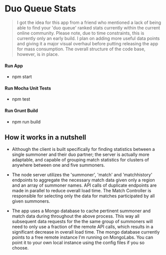 # Duo Queue Stats

>I got the idea for this app from a friend who mentioned a lack of being able to find your 'duo queue' ranked stats currently within the current online community.
Please note, due to time constraints, this is currently only an early build. I plan on adding more useful data points and giving it a major visual overhaul before
putting releasing the app for mass consumption. The overall structure of the code base, however, is in place.

#### Run App
  * npm start

#### Run Mocha Unit Tests
  * npm test

#### Run Grunt Build
  * npm run build

## How it works in a nutshell

* Although the client is built specifically for finding statistics between a single summoner and their duo partner; the server is actually more adaptable, and capable of grouping match
statistics for clusters of anywhere between one and five summoners.

* The node server utilizes the 'summoner', 'match' and 'matchhistory' endpoints to aggregate the necessary match data given only a region and an array of summoner names.
API calls of duplicate endpoints are made in parallel to reduce overall load time. The Match Controller is responsible for selecting only the data for matches participated by all given summoners.

* The app uses a Mongo database to cache pertinent summoner and match data during throughout the above process. This way all subsequent data requests for the the same group of summoners will
need to only use a fraction of the remote API calls, which results in a significant decrease in overall load time. The mongo database currently points to a free remote instance I'm running on MongoLabs.
You can point it to your own local instance using the config files if you so choose.

